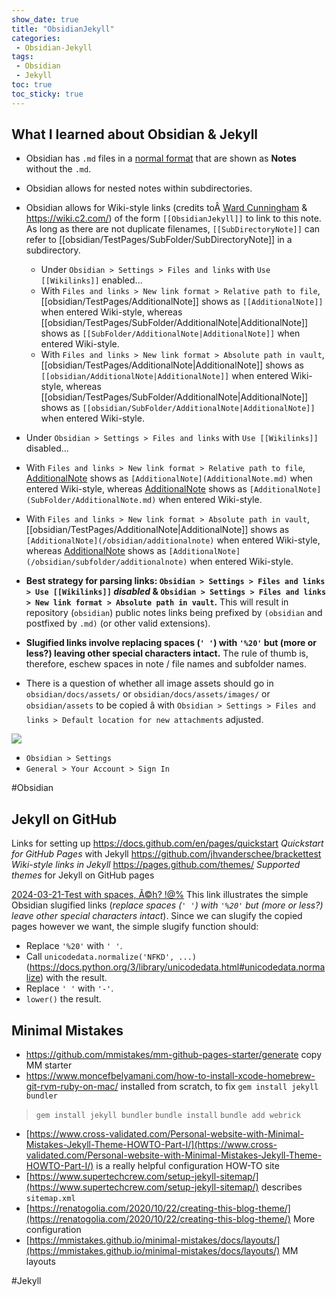 ```yaml
---
show_date: true
title: "ObsidianJekyll"
categories:
 - Obsidian-Jekyll
tags:
 - Obsidian
 - Jekyll
toc: true
toc_sticky: true
---
```

## What I learned about Obsidian & Jekyll

- Obsidian has `.md` files in a [normal format](https://www.markdownguide.org/tools/obsidian/) that are shown as **Notes** without the `.md`.
- Obsidian allows for nested notes within subdirectories.
- Obsidian allows for Wiki-style links (credits toÂ [Ward Cunningham](https://en.wikipedia.org/wiki/Ward_Cunningham) & https://wiki.c2.com/) of the form `[[ObsidianJekyll]]` to link to this note. As long as there are not duplicate filenames, `[[SubDirectoryNote]]` can refer to [[obsidian/TestPages/SubFolder/SubDirectoryNote]] in a subdirectory.
  - Under `Obsidian > Settings > Files and links` with `Use [[Wikilinks]]` enabled...
   - With `Files and links > New link format > Relative path to file`, [[obsidian/TestPages/AdditionalNote]] shows as `[[AdditionalNote]]` when entered Wiki-style, whereas [[obsidian/TestPages/SubFolder/AdditionalNote|AdditionalNote]] shows as `[[SubFolder/AdditionalNote|AdditionalNote]]` when entered Wiki-style.
   - With `Files and links > New link format > Absolute path in vault`, [[obsidian/TestPages/AdditionalNote|AdditionalNote]] shows as `[[obsidian/AdditionalNote|AdditionalNote]]` when entered Wiki-style, whereas [[obsidian/TestPages/SubFolder/AdditionalNote|AdditionalNote]] shows as `[[obsidian/SubFolder/AdditionalNote|AdditionalNote]]` when entered Wiki-style.
 - Under `Obsidian > Settings > Files and links` with `Use [[Wikilinks]]` disabled...
  - With `Files and links > New link format > Relative path to file`, [AdditionalNote](/obsidian/testpages/additionalnote) shows as `[AdditionalNote](AdditionalNote.md)` when entered Wiki-style, whereas [AdditionalNote](/obsidian/testpages/subfolder/additionalnote) shows as `[AdditionalNote](SubFolder/AdditionalNote.md)` when entered Wiki-style.
  - With `Files and links > New link format > Absolute path in vault`, [[obsidian/TestPages/AdditionalNote|AdditionalNote]] shows as `[AdditionalNote](/obsidian/additionalnote)` when entered Wiki-style, whereas [AdditionalNote](/obsidian/testpages/subfolder/additionalnote) shows as `[AdditionalNote](/obsidian/subfolder/additionalnote)` when entered Wiki-style.

- **Best strategy for parsing links: `Obsidian > Settings > Files and links > Use [[Wikilinks]]` *disabled* & `Obsidian > Settings > Files and links > New link format > Absolute path in vault`.**  This will result in repository (`obsidian`) public notes links being prefixed by `(obsidian` and postfixed by `.md)` (or other valid extensions).
- **Slugified links involve replacing spaces (`' '`) with `'%20'` but (more or less?) leaving other special characters intact.** The rule of thumb is, therefore, eschew spaces in note / file names and subfolder names.
- There is a question of whether all image assets should go in `obsidian/docs/assets/` or `obsidian/docs/assets/images/` or `obsidian/assets` to be copied â with `Obsidian > Settings > Files and links > Default location for new attachments` adjusted.

![](/obsidian/assets/obsidian/pasted-image-20240324105650.png)

- `Obsidian > Settings`
 - `General > Your Account > Sign In`

#Obsidian

## Jekyll on GitHub

Links for setting up
https://docs.github.com/en/pages/quickstart *Quickstart for GitHub Pages* with Jekyll
https://github.com/jhvanderschee/brackettest *Wiki-style links in Jekyll*
https://pages.github.com/themes/ *Supported themes* for Jekyll on GitHub pages

[2024-03-21-Test with spaces, Ã©h? !@%](/obsidian/docs/-posts/nesteddirectory/2024-03-21-test-with-spaces-ah) This link illustrates the simple Obsidian slugified links (*replace spaces (`' '`) with `'%20'` but (more or less?) leave other special characters intact*). Since we can slugify the copied pages however we want, the simple slugify function should:
- Replace `'%20'` with `' '`.
- Call `unicodedata.normalize('NFKD', ...)` (https://docs.python.org/3/library/unicodedata.html#unicodedata.normalize) with the result.
- Replace `' '` with `'-'`.
- `lower()` the result.
## Minimal Mistakes
- https://github.com/mmistakes/mm-github-pages-starter/generate copy MM starter
- https://www.moncefbelyamani.com/how-to-install-xcode-homebrew-git-rvm-ruby-on-mac/ installed from scratch, to fix `gem install jekyll bundler`

> `gem install jekyll bundler`
> `bundle install`
> `bundle add webrick`

- [https://www.cross-validated.com/Personal-website-with-Minimal-Mistakes-Jekyll-Theme-HOWTO-Part-I/](https://www.cross-validated.com/Personal-website-with-Minimal-Mistakes-Jekyll-Theme-HOWTO-Part-I/) is a really helpful configuration HOW-TO site
- [https://www.supertechcrew.com/setup-jekyll-sitemap/](https://www.supertechcrew.com/setup-jekyll-sitemap/) describes `sitemap.xml`
- [https://renatogolia.com/2020/10/22/creating-this-blog-theme/](https://renatogolia.com/2020/10/22/creating-this-blog-theme/) More configuration
- [https://mmistakes.github.io/minimal-mistakes/docs/layouts/](https://mmistakes.github.io/minimal-mistakes/docs/layouts/) MM layouts

#Jekyll



<!-- Modified 2024-03-25:18:26:43 -->

